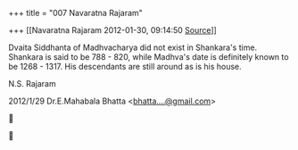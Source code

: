 +++
title = "007 Navaratna Rajaram"

+++
[[Navaratna Rajaram	2012-01-30, 09:14:50 [Source](https://groups.google.com/g/bvparishat/c/nF1J3XoXQ6g)]]





 Dvaita Siddhanta of Madhvacharya did not exist in Shankara's time. Shankara is said to be 788 - 820, while Madhva's date is definitely known to be 1268 - 1317. His descendants are still around as is his house.



N.S. Rajaram  
  

2012/1/29 Dr.E.Mahabala Bhatta \<[bhatta....@gmail.com]()\>  





